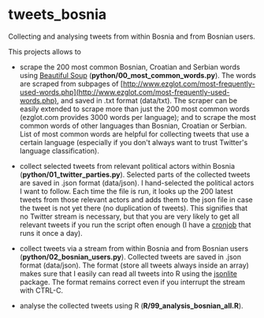 # tweets_bosnia
Collecting and analysing tweets from within Bosnia and from Bosnian users.

This projects allows to 

* scrape the 200 most common Bosnian, Croatian and Serbian words using [Beautiful Soup](https://pypi.python.org/pypi/beautifulsoup4) (**python/00_most_common_words.py**). The words are scraped from subpages of [http://www.ezglot.com/most-frequently-used-words.php](http://www.ezglot.com/most-frequently-used-words.php), and saved in .txt format (data/txt). The scraper can be easily extended to scrape more than just the 200 most common words (ezglot.com provides 3000 words per language); and to scrape the most common words of other languages than Bosnian, Croatian or Serbian. List of most common words are helpful for collecting tweets that use a certain language (especially if you don't always want to trust Twitter's language classification). 

* collect selected tweets from relevant political actors within Bosnia (**python/01_twitter_parties.py**). Selected parts of the collected tweets are saved in .json format (data/json). I hand-selected the political actors I want to follow. Each time the file is run, it looks up the 200 latest tweets from those relevant actors and adds them to the json file in case the tweet is not yet there (no duplication of tweets). This signifies that no Twitter stream is necessary, but that you are very likely to get all relevant tweets if you run the script often enough (I have a [cronjob](http://www.everydaylinuxuser.com/2014/10/an-everyday-linux-user-guide-to.html) that runs it once a day). 

* collect tweets via a stream from within Bosnia and from Bosnian users (**python/02_bosnian_users.py**). Collected tweets are saved in .json format (data/json). The format (store all tweets always inside an array) makes sure that I easily can read all tweets into R using the [jsonlite](https://cran.r-project.org/web/packages/jsonlite/vignettes/json-aaquickstart.html)
package. The format remains correct even if you interrupt the stream with CTRL-C.

* analyse the collected tweets using R (**R/99_analysis_bosnian_all.R**).
